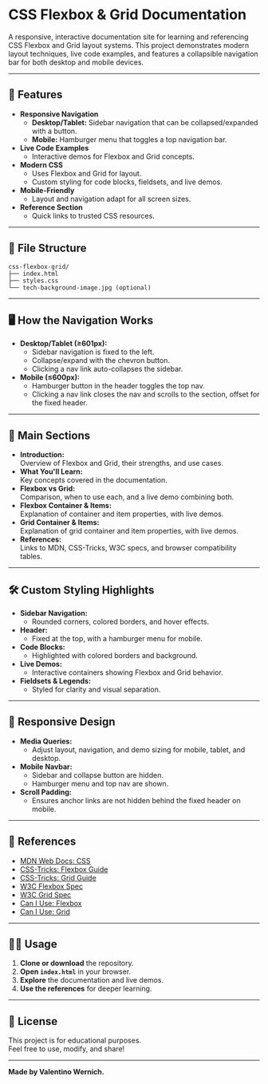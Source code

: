 # CSS Flexbox & Grid Documentation

A responsive, interactive documentation site for learning and referencing CSS Flexbox and Grid layout systems. This project demonstrates modern layout techniques, live code examples, and features a collapsible navigation bar for both desktop and mobile devices.

---

## 🚀 Features

- **Responsive Navigation**
  - **Desktop/Tablet:** Sidebar navigation that can be collapsed/expanded with a button.
  - **Mobile:** Hamburger menu that toggles a top navigation bar.
- **Live Code Examples**
  - Interactive demos for Flexbox and Grid concepts.
- **Modern CSS**
  - Uses Flexbox and Grid for layout.
  - Custom styling for code blocks, fieldsets, and live demos.
- **Mobile-Friendly**
  - Layout and navigation adapt for all screen sizes.
- **Reference Section**
  - Quick links to trusted CSS resources.

---

## 📁 File Structure

```
css-flexbox-grid/
├── index.html
├── styles.css
└── tech-background-image.jpg (optional)
```

---

## 🖥️ How the Navigation Works

- **Desktop/Tablet (≥601px):**
  - Sidebar navigation is fixed to the left.
  - Collapse/expand with the chevron button.
  - Clicking a nav link auto-collapses the sidebar.
- **Mobile (≤600px):**
  - Hamburger button in the header toggles the top nav.
  - Clicking a nav link closes the nav and scrolls to the section, offset for the fixed header.

---

## 🧩 Main Sections

- **Introduction:**  
  Overview of Flexbox and Grid, their strengths, and use cases.
- **What You'll Learn:**  
  Key concepts covered in the documentation.
- **Flexbox vs Grid:**  
  Comparison, when to use each, and a live demo combining both.
- **Flexbox Container & Items:**  
  Explanation of container and item properties, with live demos.
- **Grid Container & Items:**  
  Explanation of grid container and item properties, with live demos.
- **References:**  
  Links to MDN, CSS-Tricks, W3C specs, and browser compatibility tables.

---

## 🛠️ Custom Styling Highlights

- **Sidebar Navigation:**  
  - Rounded corners, colored borders, and hover effects.
- **Header:**  
  - Fixed at the top, with a hamburger menu for mobile.
- **Code Blocks:**  
  - Highlighted with colored borders and background.
- **Live Demos:**  
  - Interactive containers showing Flexbox and Grid behavior.
- **Fieldsets & Legends:**  
  - Styled for clarity and visual separation.

---

## 📱 Responsive Design

- **Media Queries:**  
  - Adjust layout, navigation, and demo sizing for mobile, tablet, and desktop.
- **Mobile Navbar:**  
  - Sidebar and collapse button are hidden.
  - Hamburger menu and top nav are shown.
- **Scroll Padding:**  
  - Ensures anchor links are not hidden behind the fixed header on mobile.

---

## 🔗 References

- [MDN Web Docs: CSS](https://developer.mozilla.org/en-US/docs/Web/CSS)
- [CSS-Tricks: Flexbox Guide](https://css-tricks.com/snippets/css/a-guide-to-flexbox/)
- [CSS-Tricks: Grid Guide](https://css-tricks.com/snippets/css/complete-guide-grid/)
- [W3C Flexbox Spec](https://www.w3.org/TR/css-flexbox-1/)
- [W3C Grid Spec](https://www.w3.org/TR/css-grid-1/)
- [Can I Use: Flexbox](https://caniuse.com/flexbox)
- [Can I Use: Grid](https://caniuse.com/css-grid)

---

## 👨‍💻 Usage

1. **Clone or download** the repository.
2. **Open `index.html`** in your browser.
3. **Explore** the documentation and live demos.
4. **Use the references** for deeper learning.

---

## 📝 License

This project is for educational purposes.  
Feel free to use, modify, and share!

---

**Made by Valentino Wernich.**

